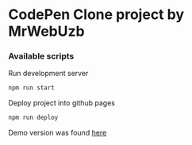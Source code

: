# CodePen Clone project by MrWebUzb

### Available scripts

Run development server

```bash
npm run start
```

Deploy project into github pages

```bash
npm run deploy
```

Demo version was found [here](https://mrwebuzb.github.io/CodePenClone)

